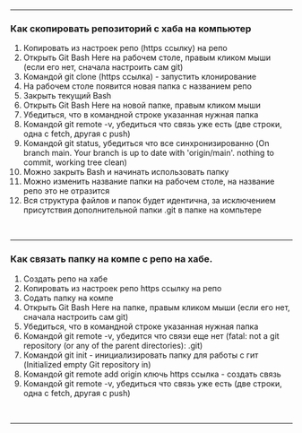 <br>

***
### Как скопировать репозиторий с хаба на компьютер
1. Копировать из настроек репо (https ссылку) на репо
2. Открыть Git Bash Here на рабочем столе, правым кликом мыши (если его нет, сначала настроить сам git)
3. Командой git clone (https ссылка) - запустить клонирование
4. На рабочем столе появится новая папка с названием репо
5. Закрыть текущий Bash
6. Открыть Git Bash Here на новой папке, правым кликом мыши
7. Убедиться, что в командной строке указанная нужная папка
8. Командой git remote -v, убедиться что связь уже есть (две строки, одна с fetch, другая с push)
9. Командой git status, убедиться что все синхронизированно (On branch main. Your branch is up to date with 'origin/main'. nothing to commit, working tree clean)
10. Можно закрыть Bash и начинать использовать папку
11. Можно изменить название папки на рабочем столе, на название репо это не отразится
12. Вся структура файлов и папок будет идентична, за исключением присутствия дополнительной папки .git в папке на компьтере


<br>

***
### Как связать папку на компе с репо на хабе.
1. Создать репо на хабе
2. Копировать из настроек репо https ссылку на репо
3. Содать папку на компе
4. Открыть Git Bash Here на папке, правым кликом мыши (если его нет, сначала настроить сам git)
5. Убедиться, что в командной строке указанная нужная папка
6. Командой git remote -v, убедится что связи еще нет (fatal: not a git repository (or any of the parent directories): .git)
7. Командой git init - инициализировать папку для работы с гит (Initialized empty Git repository in)
8. Командой git remote add origin ключь https ссылка - создать связь
9. Командой git remote -v, убедиться что связь уже есть (две строки, одна с fetch, другая с push)

<br>

***
